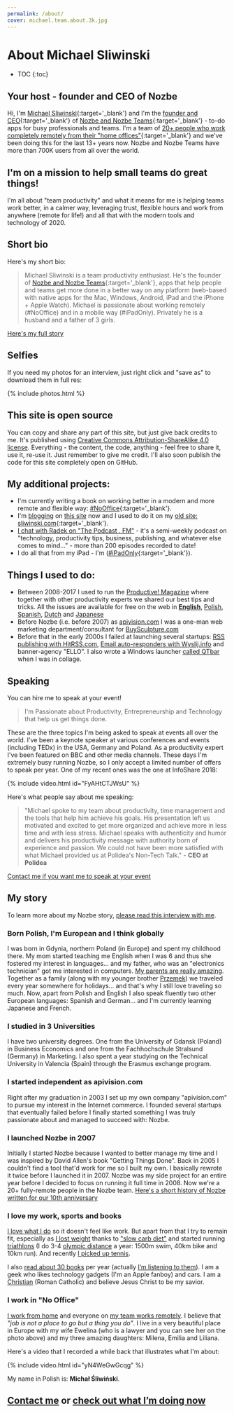 ```yaml
---
permalink: /about/
cover: michael.team.about.3k.jpg
---
```


# About Michael Sliwinski

* TOC
{:toc}

## Your host - founder and CEO of Nozbe

Hi, I'm [Michael Sliwinski](https://sliwinski.com/){:target='_blank'} and I'm the [founder and CEO](https://nozbe.com/michael?a=mike){:target='_blank'} of [Nozbe and Nozbe Teams](https://nozbe.com/?a=mike){:target='_blank'} - to-do apps for busy professionals and teams. I'm <leading></leading> a team of [20+ people who work completely remotely from their "home offices"](https://nozbe.com/about?a=mike){:target='_blank'} and we've been doing this for the last 13+ years now. Nozbe and Nozbe Teams have more than 700K users from all over the world.

## I'm on a mission to help small teams do great things!

I'm all about "team productivity" and what it means for me is helping teams work better, in a calmer way, leveraging trust, flexible hours and work from anywhere (remote for life!) and all that with the modern tools and technology of 2020.

## Short bio

Here's my short bio:

> Michael Sliwinski is a team productivity enthusiast. He's the founder of [Nozbe and Nozbe Teams](https://nozbe.com/){:target='_blank'}, apps that help people and teams get more done in a better way on any platform (web-based with native apps for the Mac, Windows, Android, iPad and the iPhone + Apple Watch). Michael is passionate about working remotely (#NoOffice) and in a mobile way (#iPadOnly). Privately he is a husband and a father of 3 girls.

[Here's my full story](https://michael.team/about/#my-story)

## Selfies

If you need my photos for an interview, just right click and "save as" to download them in full res:

{% include photos.html %}

## This site is open source

You can copy and share any part of this site, but just give back credits to me. It's published using [Creative Commons Attribution-ShareAlike 4.0 license](/license). Everything - the content, the code, anything - feel free to share it, use it, re-use it. Just remember to give me credit. I'll also soon publish the code for this site completely open on GitHub.

## My additional projects:

* I'm currently writing a book on working better in a modern and more remote and flexible way: [#NoOffice](https://nooffice.org){:target='_blank'}.
* I'm [blogging](/blogging) on [this site](/archive/) now and I used to do it on my [old site: sliwinski.com](https://sliwinski.com){:target='_blank'}.
* [I chat with Radek on "The Podcast . FM"](/podcast) - it's a semi-weekly podcast on "technology, productivity tips, business, publishing, and whatever else comes to mind..." - more than 200 episodes recorded to date!
* I do all that from my iPad - I'm ([#iPadOnly](https://iPadOnly.com){:target='_blank'}).

## Things I used to do:

* Between 2008-2017 I used to run the [Productive! Magazine](http://productivemag.com/issues) where together with other productivity experts we shared our best tips and tricks. All the issues are available for free on the web in **[English](http://productivemag.com)**, [Polish](http://productivemag.pl), [Spanish](http://productivemag.es), [Dutch](http://productivemag.nl) and [Japanese](http://productivemag.jp)
* Before Nozbe (i.e. before 2007) as [apivision.com](http://apivision.com) I was a one-man web marketing department/consultant for [BuySculpture.com](https://buysculpture.com)
* Before that in the early 2000s I failed at launching several startups: [RSS publishing with HitRSS.com](http://hitrss.com), [Email auto-responders with Wyslij.info](http://wyslij.info) and banner-agency "ELLO". I also wrote a Windows launcher [called QTbar](http://qtbar.com) when I was in collage.

## Speaking

You can hire me to speak at your event!

> I'm Passionate about Productivity, Entrepreneurship and Technology that help us get things done.

These are the three topics I'm being asked to speak at events all over the world. I've been a keynote speaker at various conferences and events (including TEDx) in the USA, Germany and Poland. As a productivity expert I've been featured on BBC and other media channels. These days I'm extremely busy running Nozbe, so I only accept a limited number of offers to speak per year. One of my recent ones was the one at InfoShare 2018:

{% include video.html id="FyAHtCTJWsU" %}

Here's what people say about me speaking:

> "Michael spoke to my team about productivity, time management and the tools that help him achieve his goals. His presentation left us motivated and excited to get more organized and achieve more in less time and with less stress. Michael speaks with authenticity and humor and delivers his productivity message with authority born of experience and passion. We could not have been more satisfied with what Michael provided us at Polidea's Non-Tech Talk." - **CEO at Polidea**

[Contact me if you want me to speak at your event](/contact)

## My story

To learn more about my Nozbe story, [please read this interview with me](https://sliwinski.com/interview).

### Born Polish, I'm European and I think globally

I was born in Gdynia, northern Poland (in Europe) and spent my childhood there. My mom started teaching me English when I was 6 and thus she fostered my interest in languages... and my father, who was an "electronics technician" got me interested in computers. [My parents are really amazing](https://sliwinski.com/parents). Together as a family (along with my younger brother [Przemek](http://smart-mod.pl)) we traveled every year somewhere for holidays... and that's why I still love traveling so much. Now, apart from Polish and English I also speak fluently two other European languages: Spanish and German... and I'm currently learning Japanese and French.

### I studied in 3 Universities

I have two university degrees. One from the University of Gdansk (Poland) in Business Economics and one from the Fachhochschule Stralsund (Germany) in Marketing. I also spent a year studying on the Technical University in Valencia (Spain) through the Erasmus exchange program.

### I started independent as apivision.com

Right after my graduation in 2003 I set up my own company "apivision.com" to pursue my interest in the Internet commerce. I founded several startups that eventually failed before I finally started something I was truly passionate about and managed to succeed with: Nozbe.

### I launched Nozbe in 2007

Initially I started Nozbe because I wanted to better manage my time and I was inspired by David Allen's book "Getting Things Done". Back in 2005 I couldn't find a tool that'd work for me so I built my own. I basically rewrote it twice before I launched it in 2007. Nozbe was my side project for an entire year before I decided to focus on running it full time in 2008. Now we're a 20+ fully-remote people in the Nozbe team. [Here's a short history of Nozbe written for our 10th anniversary](https://nozbe.com/blog/10-years/)

### I love my work, sports and books

[I love what I do](https://sliwinski.com/5-loves/) so it doesn't feel like work. But apart from that I try to remain fit, especially as [I lost weight](https://sliwinski.com/fitness2014/) thanks to ["slow carb diet"](https://sliwinski.com/slow-carb-diet/) and started running [triathlons](https://sliwinski.com/triathlon) (I do 3-4 [olympic distance](https://sliwinski.com/triathlon-list/) a year: 1500m swim, 40km bike and 10km run). And recently [I picked up tennis](https://sliwinski.com/tennis).

I also [read about 30 books](https://sliwinski.com/reading) per year (actually [I’m listening to them](https://sliwinski.com/reading-audiobooks-and-absorbing-content)). I am a geek who likes technology gadgets (I'm an Apple fanboy) and cars. I am a [Christian](https://sliwinski.com/catholic) (Roman Catholic) and believe Jesus Christ to be my savior.

### I work in "No Office"

[I work from home](https://sliwinski.com/office) and everyone on [my team works remotely](https://sliwinski.com/teleworking). I believe that *"job is not a place to go but a thing you do"*. I live in a very beautiful place in Europe with my wife Ewelina (who is a lawyer and you can see her on the photo above) and my three amazing daughters: Milena, Emilia and Liliana.

Here's a video that I recorded a while back that illustrates what I'm about:

{% include video.html id="yN4WeGwGcqg" %}

My name in Polish is: **Michał Śliwiński**.

## [Contact me](/contact) or [check out what I’m doing now](/now)
